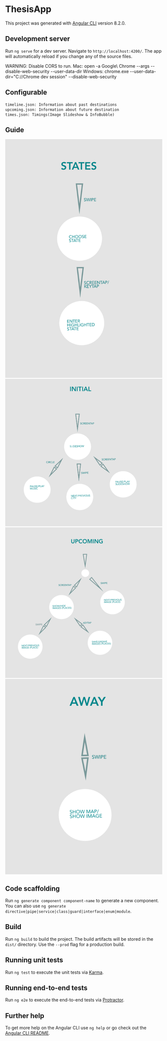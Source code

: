 # ThesisApp

This project was generated with [Angular CLI](https://github.com/angular/angular-cli) version 8.2.0.

## Development server

Run `ng serve` for a dev server. Navigate to `http://localhost:4200/`. The app will automatically reload if you change any of the source files.

WARNING: Disable CORS to run.
  Mac: open -a Google\ Chrome --args --disable-web-security --user-data-dir
  Windows: chrome.exe --user-data-dir="C://Chrome dev session" --disable-web-security


## Configurable

    timeline.json: Information about past destinations
    upcoming.json: Information about future destination
    times.json: Timings(Image Slideshow & InfoBubble)


## Guide

![alt text](guide/states.png)
![alt text](guide/initial.png)
![alt text](guide/upcoming.png)
![alt text](guide/away.png)

## Code scaffolding

Run `ng generate component component-name` to generate a new component. You can also use `ng generate directive|pipe|service|class|guard|interface|enum|module`.

## Build

Run `ng build` to build the project. The build artifacts will be stored in the `dist/` directory. Use the `--prod` flag for a production build.

## Running unit tests

Run `ng test` to execute the unit tests via [Karma](https://karma-runner.github.io).

## Running end-to-end tests

Run `ng e2e` to execute the end-to-end tests via [Protractor](http://www.protractortest.org/).

## Further help

To get more help on the Angular CLI use `ng help` or go check out the [Angular CLI README](https://github.com/angular/angular-cli/blob/master/README.md).



